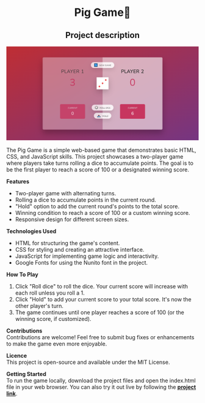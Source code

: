 <h1 align="center">Pig Game🐷</h1>
<h2 align="center">Project description</h2>

![1](https://github.com/ABurkas/Pig_Game/blob/main/img.png)

The Pig Game is a simple web-based game that demonstrates basic HTML, CSS, and JavaScript skills. This project showcases a two-player game where players take turns rolling a dice to accumulate points. 
The goal is to be the first player to reach a score of 100 or a designated winning score.

**Features**
* Two-player game with alternating turns.
* Rolling a dice to accumulate points in the current round.
* "Hold" option to add the current round's points to the total score.
* Winning condition to reach a score of 100 or a custom winning score.
* Responsive design for different screen sizes.

**Technologies Used**
* HTML for structuring the game's content.
* CSS for styling and creating an attractive interface.
* JavaScript for implementing game logic and interactivity.
* Google Fonts for using the Nunito font in the project.

**How To Play**
1. Click "Roll dice" to roll the dice. Your current score will increase with each roll unless you roll a 1.
2. Click "Hold" to add your current score to your total score. It's now the other player's turn.
3. The game continues until one player reaches a score of 100 (or the winning score, if customized).

**Contributions** <br>
Contributions are welcome! Feel free to submit bug fixes or enhancements to make the game even more enjoyable.

**Licence** <br>
This project is open-source and available under the MIT License.

**Getting Started** <br>
To run the game locally, download the project files and open the index.html file in your web browser. You can also try it out live by following the [**project link**](https://aburkas.github.io/Pig_Game/).
